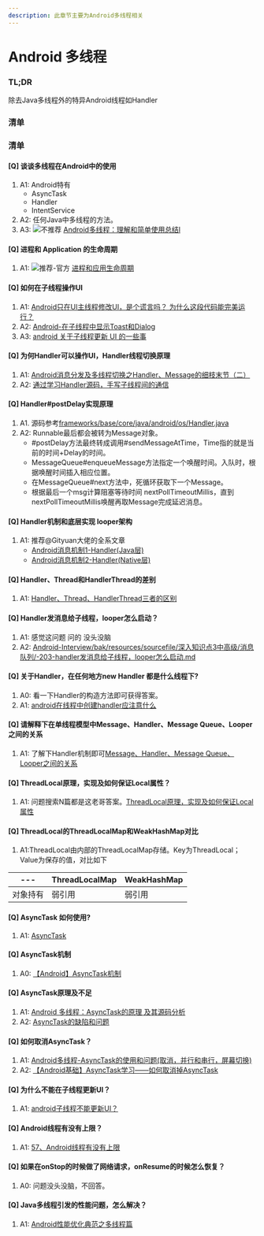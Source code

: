 ```yaml
---
description: 此章节主要为Android多线程相关
---
```


# Android 多线程

### TL;DR

除去Java多线程外的特异Android线程如Handler

### 清单


### 清单


#### [Q] 谈谈多线程在Android中的使用
1. A1: Android特有
    + AsyncTask
    + Handler
    + IntentService
2. A2: 任何Java中多线程的方法。
3. A3: ![不推荐](https://img.shields.io/badge/rating-不推荐-RED) [Android多线程：理解和简单使用总结l](https://www.jianshu.com/p/56163a3beb4a)

#### [Q] 进程和 Application 的生命周期
1. A1: ![推荐-官方](https://img.shields.io/badge/rating-官方-orange)
[进程和应用生命周期](https://developer.android.com/guide/components/activities/process-lifecycle?hl=zh-cn)

#### [Q] 如何在子线程操作UI
1. A1: [Android只在UI主线程修改UI，是个谎言吗？ 为什么这段代码能完美运行？](https://www.zhihu.com/question/24764972)
2. A2: [Android-在子线程中显示Toast和Dialog](https://blog.csdn.net/u012230055/article/details/54289280)
3. A3: [android 关于子线程更新 UI 的一些事](https://juejin.im/entry/582d5587a0bb9f0067a6f02a)

#### [Q] 为何Handler可以操作UI，Handler线程切换原理
1. A1: [Android消息分发及多线程切换之Handler、Message的细枝末节（二）](https://www.jianshu.com/p/a842b8d815d8)
2. A2: [通过学习Handler源码，手写子线程间的通信](https://mp.weixin.qq.com/s?__biz=MzU3NzQ0MzYxMg==&mid=2247483708&idx=1&sn=e81d8d4e2d920fa783e6ec686937bd38&chksm=fd05c34fca724a59471a26d9f037b6423684f2c2a5a6cc5ef8907712aa67c167fbbb95f92bf4&mpshare=1&scene=1&srcid=&sharer_sharetime=1585648474813&sharer_shareid=faa5430ddf8e3a72161f970023d7de03&key=c967bf038ee4b9073471d47fe0e3a2112403c9db6c3abde3ccab1da023b98e659ee50b048d7a1bdd2054ec6a2923e64c4030fef68e356d7892556383484cc7def9195b428f5bcd4cc94926373ee39229&ascene=1&uin=MTEyNTM1NjEzMg%3D%3D&devicetype=Windows+10&version=62080079&lang=zh_CN&exportkey=A7sKMq1ne1EDaEr9Dl%2BPU%2BE%3D&pass_ticket=0iku%2FkvhX9MVQv2%2BuLZfzJxteUkt0ZTaaOrk980uVza4MYxtH7%2F4MaLhB5Ke6loV)

#### [Q] Handler#postDelay实现原理
1. A1. 源码参考[frameworks/base/core/java/android/os/Handler.java](https://cs.android.com/android/platform/superproject/+/master:frameworks/base/core/java/android/os/Handler.java;drc=master;l=719?q=Handler.java)
2. A2: Runnable最后都会被转为Message对象。
    + #postDelay方法最终转成调用#sendMessageAtTime，Time指的就是当前的时间+Delay的时间。
    + MessageQueue#enqueueMessage方法指定一个唤醒时间。入队时，根据唤醒时间插入相应位置。
    + 在MessageQueue#next方法中，死循环获取下一个Message。
    + 根据最后一个msg计算阻塞等待时间 nextPollTimeoutMillis，直到 nextPollTimeoutMillis唤醒再取Message完成延迟消息。

#### [Q] Handler机制和底层实现 looper架构
1. A1: 推荐@Gityuan大佬的全系文章
    + [Android消息机制1-Handler(Java层)](http://gityuan.com/2015/12/26/handler-message-framework/)
    + [Android消息机制2-Handler(Native层)](http://gityuan.com/2015/12/27/handler-message-native/)

#### [Q] Handler、Thread和HandlerThread的差别
1. A1: [Handler、Thread、HandlerThread三者的区别](https://blog.csdn.net/weixin_41101173/article/details/79687313)

#### [Q] Handler发消息给子线程，looper怎么启动？
1. A1: 感觉这问题 问的 没头没脑
1. A2: [Android-Interview/bak/resources/sourcefile/深入知识点3中高级/消息队列/-203-handler发消息给子线程，looper怎么启动.md](https://github.com/android-exchange/Android-Interview/blob/master/bak/resources/sourcefile/%E6%B7%B1%E5%85%A5%E7%9F%A5%E8%AF%86%E7%82%B93%E4%B8%AD%E9%AB%98%E7%BA%A7/%E6%B6%88%E6%81%AF%E9%98%9F%E5%88%97/-203-handler%E5%8F%91%E6%B6%88%E6%81%AF%E7%BB%99%E5%AD%90%E7%BA%BF%E7%A8%8B%EF%BC%8Clooper%E6%80%8E%E4%B9%88%E5%90%AF%E5%8A%A8.md)

#### [Q] 关于Handler，在任何地方new Handler 都是什么线程下?
1. A0: 看一下Handler的构造方法即可获得答案。
2. A1: [android在线程中创建handler应注意什么](https://github.com/android-cn/android-discuss/issues/44)

#### [Q] 请解释下在单线程模型中Message、Handler、Message Queue、Looper之间的关系
1. A1: 了解下Handler机制即可[Message、Handler、Message Queue、Looper之间的关系](https://www.jianshu.com/p/352877cd61c1)

#### [Q] ThreadLocal原理，实现及如何保证Local属性？
1. A1: 问题搜索N篇都是这老哥答案。[ThreadLocal原理，实现及如何保证Local属性](https://blog.csdn.net/github_37130188/article/details/89483246)

#### [Q] ThreadLocal的ThreadLocalMap和WeakHashMap对比
1. A1:ThreadLocal由内部的ThreadLocalMap存储。Key为ThreadLocal；Value为保存的值，对比如下


| ---      | ThreadLocalMap | WeakHashMap |
| -------- | -------------- | ----------- |
| 对象持有 | 弱引用         | 弱引用      |

#### [Q] AsyncTask 如何使用?
1. A1: [AsyncTask](https://developer.android.com/reference/android/os/AsyncTask)

#### [Q] AsyncTask机制
1. A0: [【Android】AsyncTask机制](https://www.cnblogs.com/milovetingting/p/10643742.html)

#### [Q] AsyncTask原理及不足
1. A1: [Android 多线程：AsyncTask的原理 及其源码分析](https://www.jianshu.com/p/37502bbbb25a)
2. A2: [AsyncTask的缺陷和问题](https://blog.csdn.net/goodlixueyong/article/details/45895997)

#### [Q] 如何取消AsyncTask？
1. A1: [Android多线程-AsyncTask的使用和问题(取消，并行和串行，屏幕切换)](https://blog.csdn.net/qq_25806863/article/details/72782050)
2. A2: [【Android基础】AsyncTask学习——如何取消掉AsyncTask](https://blog.csdn.net/zgljl2012/article/details/47258301)

#### [Q] 为什么不能在子线程更新UI？
1. A1: [android子线程不能更新UI？](https://blog.csdn.net/qingchunweiliang/article/details/84727465)

#### [Q] Android线程有没有上限？
1. A1: [57、Android线程有没有上限](https://blog.csdn.net/FDoubleman/article/details/98599279)

#### [Q] 如果在onStop的时候做了网络请求，onResume的时候怎么恢复？
1. A0: 问题没头没脑，不回答。

#### [Q] Java多线程引发的性能问题，怎么解决？
1. A1: [Android性能优化典范之多线程篇](https://juejin.im/entry/59f82808f265da43346f36fd)

